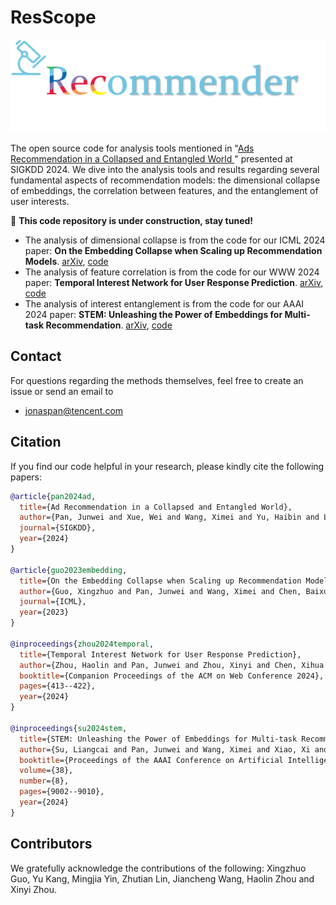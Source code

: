 # ResScope 
![logo](assets/RecScope.png)

The open source code for analysis tools mentioned in "[Ads Recommendation in a Collapsed and Entangled World ](https://arxiv.org/abs/2403.00793)" presented at SIGKDD 2024. We dive into the analysis tools and results regarding several fundamental aspects of recommendation models: the dimensional collapse of embeddings, the correlation between features, and the entanglement of user interests.



🚧 **This code repository is under construction, stay tuned!**
- The analysis of dimensional collapse is from the code for our ICML 2024 paper: **On the Embedding Collapse when Scaling up Recommendation Models**. [arXiv](https://arxiv.org/abs/2310.04400), [code](https://github.com/thuml/Multi-Embedding)
- The analysis of feature correlation is from the code for our WWW 2024 paper: **Temporal Interest Network for User Response Prediction**. [arXiv](https://arxiv.org/abs/2308.08487), [code](https://github.com/zhouxy1003/TIN)
- The analysis of interest entanglement is from the code for our AAAI 2024 paper: **STEM: Unleashing the Power of Embeddings for Multi-task Recommendation**. [arXiv](https://arxiv.org/abs/2308.13537), [code](https://github.com/LiangcaiSu/STEM)



## Contact
For questions regarding the methods themselves, feel free to create an issue or send an email to
- jonaspan@tencent.com

## Citation
If you find our code helpful in your research, please kindly cite the following papers:
```bibtex
@article{pan2024ad,
  title={Ad Recommendation in a Collapsed and Entangled World},
  author={Pan, Junwei and Xue, Wei and Wang, Ximei and Yu, Haibin and Liu, Xun and Quan, Shijie and Qiu, Xueming and Liu, Dapeng and Xiao, Lei and Jiang, Jie},
  journal={SIGKDD},
  year={2024}
}

@article{guo2023embedding,
  title={On the Embedding Collapse when Scaling up Recommendation Models},
  author={Guo, Xingzhuo and Pan, Junwei and Wang, Ximei and Chen, Baixu and Jiang, Jie and Long, Mingsheng},
  journal={ICML},
  year={2023}
}

@inproceedings{zhou2024temporal,
  title={Temporal Interest Network for User Response Prediction},
  author={Zhou, Haolin and Pan, Junwei and Zhou, Xinyi and Chen, Xihua and Jiang, Jie and Gao, Xiaofeng and Chen, Guihai},
  booktitle={Companion Proceedings of the ACM on Web Conference 2024},
  pages={413--422},
  year={2024}
}

@inproceedings{su2024stem,
  title={STEM: Unleashing the Power of Embeddings for Multi-task Recommendation},
  author={Su, Liangcai and Pan, Junwei and Wang, Ximei and Xiao, Xi and Quan, Shijie and Chen, Xihua and Jiang, Jie},
  booktitle={Proceedings of the AAAI Conference on Artificial Intelligence},
  volume={38},
  number={8},
  pages={9002--9010},
  year={2024}
}
```

## Contributors

We gratefully acknowledge the contributions of the following: Xingzhuo Guo, Yu Kang, Mingjia Yin, Zhutian Lin, Jiancheng Wang, Haolin Zhou and Xinyi Zhou.
